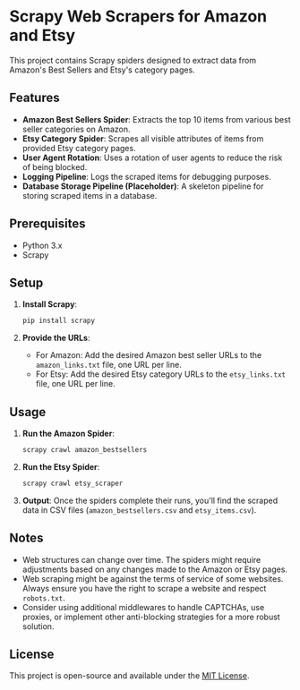 # Scrapy Web Scrapers for Amazon and Etsy

This project contains Scrapy spiders designed to extract data from Amazon's Best Sellers and Etsy's category pages.

## Features

- **Amazon Best Sellers Spider**: Extracts the top 10 items from various best seller categories on Amazon.
- **Etsy Category Spider**: Scrapes all visible attributes of items from provided Etsy category pages.
- **User Agent Rotation**: Uses a rotation of user agents to reduce the risk of being blocked.
- **Logging Pipeline**: Logs the scraped items for debugging purposes.
- **Database Storage Pipeline (Placeholder)**: A skeleton pipeline for storing scraped items in a database.

## Prerequisites

- Python 3.x
- Scrapy

## Setup

1. **Install Scrapy**:
   ```bash
   pip install scrapy
   ```

2. **Provide the URLs**:
   - For Amazon: Add the desired Amazon best seller URLs to the `amazon_links.txt` file, one URL per line.
   - For Etsy: Add the desired Etsy category URLs to the `etsy_links.txt` file, one URL per line.

## Usage

1. **Run the Amazon Spider**:
   ```bash
   scrapy crawl amazon_bestsellers
   ```

2. **Run the Etsy Spider**:
   ```bash
   scrapy crawl etsy_scraper
   ```

3. **Output**: Once the spiders complete their runs, you'll find the scraped data in CSV files (`amazon_bestsellers.csv` and `etsy_items.csv`).

## Notes

- Web structures can change over time. The spiders might require adjustments based on any changes made to the Amazon or Etsy pages.
- Web scraping might be against the terms of service of some websites. Always ensure you have the right to scrape a website and respect `robots.txt`.
- Consider using additional middlewares to handle CAPTCHAs, use proxies, or implement other anti-blocking strategies for a more robust solution.

## License

This project is open-source and available under the [MIT License](LICENSE).
